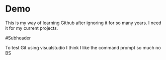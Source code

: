 # Demo 

This is my way of learning Github after ignoring it for so many years.
I need it for my current projects.

#Subheader

To test Git using visualstudio 
I think I like the command prompt so much no BS